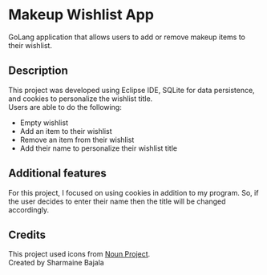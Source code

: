 # Makeup Wishlist App
GoLang application that allows users to add or remove makeup items to their wishlist.

## Description
This project was developed using Eclipse IDE, SQLite for data persistence, and cookies to personalize the wishlist title.<br/>
Users are able to do the following:
- Empty wishlist
- Add an item to their wishlist
- Remove an item from their wishlist
- Add their name to personalize their wishlist title

## Additional features
For this project, I focused on using cookies in addition to my program. So, if the user decides to enter their name then
the title will be changed accordingly.

## Credits
This project used icons from [Noun Project](https://thenounproject.com). <br/>
Created by Sharmaine Bajala
